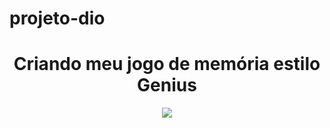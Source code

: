 # projeto-dio
<h1 align="center"> Criando meu jogo de memória estilo Genius </h1>

<p align="center">
<img src="http://img.shields.io/static/v1?label=STATUS&message=CONCLUIDO&color=GREEN&style=for-the-badge"/>
</p>
